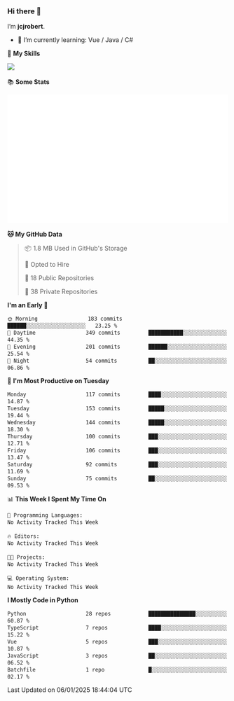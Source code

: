 ### Hi there 👋

I’m **jcjrobert**.

- 🌱 I’m currently learning: Vue / Java / C#

🌟 **My Skills**

![](https://img.shields.io/badge/-Python-3e74a2?style=flat-square&logo=Python&logoColor=fff)

📚 **Some Stats**

![](https://github.com/jcjrobert/github-stats/blob/master/generated/overview.svg)

<!--START_SECTION:waka-->
**🐱 My GitHub Data** 

> 📦 1.8 MB Used in GitHub's Storage 
 > 
> 💼 Opted to Hire
 > 
> 📜 18 Public Repositories 
 > 
> 🔑 38 Private Repositories 
 > 
**I'm an Early 🐤** 

```text
🌞 Morning                183 commits         ██████░░░░░░░░░░░░░░░░░░░   23.25 % 
🌆 Daytime                349 commits         ███████████░░░░░░░░░░░░░░   44.35 % 
🌃 Evening                201 commits         ██████░░░░░░░░░░░░░░░░░░░   25.54 % 
🌙 Night                  54 commits          ██░░░░░░░░░░░░░░░░░░░░░░░   06.86 % 
```
📅 **I'm Most Productive on Tuesday** 

```text
Monday                   117 commits         ████░░░░░░░░░░░░░░░░░░░░░   14.87 % 
Tuesday                  153 commits         █████░░░░░░░░░░░░░░░░░░░░   19.44 % 
Wednesday                144 commits         █████░░░░░░░░░░░░░░░░░░░░   18.30 % 
Thursday                 100 commits         ███░░░░░░░░░░░░░░░░░░░░░░   12.71 % 
Friday                   106 commits         ███░░░░░░░░░░░░░░░░░░░░░░   13.47 % 
Saturday                 92 commits          ███░░░░░░░░░░░░░░░░░░░░░░   11.69 % 
Sunday                   75 commits          ██░░░░░░░░░░░░░░░░░░░░░░░   09.53 % 
```


📊 **This Week I Spent My Time On** 

```text
💬 Programming Languages: 
No Activity Tracked This Week

🔥 Editors: 
No Activity Tracked This Week

🐱‍💻 Projects: 
No Activity Tracked This Week

💻 Operating System: 
No Activity Tracked This Week
```

**I Mostly Code in Python** 

```text
Python                   28 repos            ███████████████░░░░░░░░░░   60.87 % 
TypeScript               7 repos             ████░░░░░░░░░░░░░░░░░░░░░   15.22 % 
Vue                      5 repos             ███░░░░░░░░░░░░░░░░░░░░░░   10.87 % 
JavaScript               3 repos             ██░░░░░░░░░░░░░░░░░░░░░░░   06.52 % 
Batchfile                1 repo              █░░░░░░░░░░░░░░░░░░░░░░░░   02.17 % 
```




 Last Updated on 06/01/2025 18:44:04 UTC
<!--END_SECTION:waka-->
